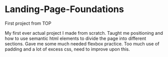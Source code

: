 # Landing-Page-Foundations
First project from TOP

My first ever actual project I made from scratch. Taught me positioning and how to use semantic html elements to divide the page into different sections. Gave me some much needed flexbox practice. Too much use of padding and a lot of excess css, need to improve upon this.
